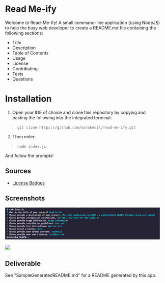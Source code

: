 # Read Me-ify

Welcome to Read-Me-ify! A small command-line application (using NodeJS) to help the busy web developer to create a README.md file containing the following sections:
- Title
- Description
- Table of Contents
- Usage
- License
- Contributing
- Tests
- Questions

# Installation

1) Open your IDE of choice and clone this repository by copying and pasting the following into the integrated terminal:

> `git clone https://github.com/ssnakeoil/read-me-ify.git`

2) Then enter:

> `node index.js`

And follow the prompts!

## Sources

- [License Badges](https://gist.github.com/lukas-h/2a5d00690736b4c3a7ba)

## Screenshots
![](readmeify-sc.png)

![](https://i.gyazo.com/8ca332ce31fc2543636c6d5d4a9eeeee.gif)
  
## Deliverable
See "SampleGeneratedREADME.md" for a README generated by this app.
